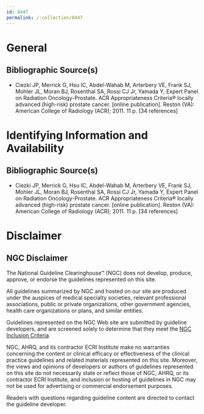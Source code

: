 ```yaml
---
id: 8447
permalink: /:collection/8447
---
```


# General

## Bibliographic Source(s)

- Ciezki JP, Merrick G, Hsu IC, Abdel-Wahab M, Arterbery VE, Frank SJ, Mohler JL, Moran BJ, Rosenthal SA, Rossi CJ Jr, Yamada Y, Expert Panel on Radiation Oncology-Prostate. ACR Appropriateness Criteria® locally advanced (high-risk) prostate cancer. [online publication]. Reston (VA): American College of Radiology (ACR); 2011. 11 p. [34 references]

# Identifying Information and Availability

## Bibliographic Source(s)

- Ciezki JP, Merrick G, Hsu IC, Abdel-Wahab M, Arterbery VE, Frank SJ, Mohler JL, Moran BJ, Rosenthal SA, Rossi CJ Jr, Yamada Y, Expert Panel on Radiation Oncology-Prostate. ACR Appropriateness Criteria® locally advanced (high-risk) prostate cancer. [online publication]. Reston (VA): American College of Radiology (ACR); 2011. 11 p. [34 references]

# Disclaimer

## NGC Disclaimer

The National Guideline Clearinghouse™ (NGC) does not develop, produce, approve, or endorse the guidelines represented on this site.

All guidelines summarized by NGC and hosted on our site are produced under the auspices of medical specialty societies, relevant professional associations, public or private organizations, other government agencies, health care organizations or plans, and similar entities.

Guidelines represented on the NGC Web site are submitted by guideline developers, and are screened solely to determine that they meet the [NGC Inclusion Criteria](/help-and-about/summaries/inclusion-criteria).

NGC, AHRQ, and its contractor ECRI Institute make no warranties concerning the content or clinical efficacy or effectiveness of the clinical practice guidelines and related materials represented on this site. Moreover, the views and opinions of developers or authors of guidelines represented on this site do not necessarily state or reflect those of NGC, AHRQ, or its contractor ECRI Institute, and inclusion or hosting of guidelines in NGC may not be used for advertising or commercial endorsement purposes.

Readers with questions regarding guideline content are directed to contact the guideline developer.

